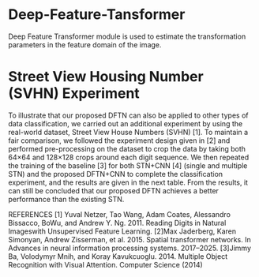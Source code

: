 # Deep-Feature-Tansformer
Deep Feature Transformer module is used to estimate the transformation parameters  in the feature domain of the image.

# Street View Housing Number (SVHN) Experiment 
To illustrate that our proposed DFTN can also be applied to other types of data classification, we carried out an additional experiment by using the real-world dataset, Street View House Numbers (SVHN) [1]. To maintain a fair comparison, we followed the experiment design given in [2] and performed pre-processing on the dataset to crop the data by taking both 64×64 and 128×128 crops around each digit sequence. We then repeated the training of the baseline [3] for both STN+CNN [4] (single and multiple STN) and the proposed DFTN+CNN to complete the classification experiment, and the results are given in the next table. From the results, it can still be concluded that our proposed DFTN achieves a better performance than the existing STN.


































REFERENCES
[1] Yuval Netzer, Tao Wang, Adam Coates, Alessandro Bissacco, BoWu, and Andrew Y. Ng. 2011. Reading Digits in Natural Imageswith Unsupervised Feature Learning.
[2]Max Jaderberg, Karen Simonyan, Andrew Zisserman, et al. 2015. Spatial transformer networks. In Advances in neural information processing systems. 2017–2025.
[3]Jimmy Ba, Volodymyr Mnih, and Koray Kavukcuoglu. 2014. Multiple Object Recognition with Visual Attention. Computer Science (2014)
